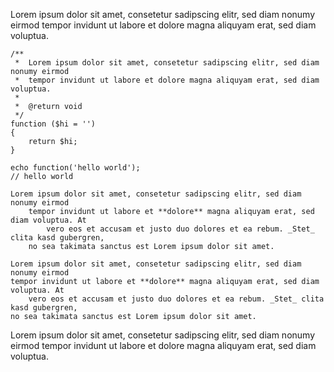 Lorem ipsum dolor sit amet, consetetur sadipscing elitr, sed diam nonumy eirmod
tempor invidunt ut labore et dolore magna aliquyam erat, sed diam voluptua.

    /**
     *  Lorem ipsum dolor sit amet, consetetur sadipscing elitr, sed diam nonumy eirmod
     *  tempor invidunt ut labore et dolore magna aliquyam erat, sed diam voluptua.
     *
     *  @return void
     */
    function ($hi = '')
    {
        return $hi;
    }

    echo function('hello world');
    // hello world

    Lorem ipsum dolor sit amet, consetetur sadipscing elitr, sed diam nonumy eirmod
        tempor invidunt ut labore et **dolore** magna aliquyam erat, sed diam voluptua. At
            vero eos et accusam et justo duo dolores et ea rebum. _Stet_ clita kasd gubergren,
        no sea takimata sanctus est Lorem ipsum dolor sit amet.

    Lorem ipsum dolor sit amet, consetetur sadipscing elitr, sed diam nonumy eirmod
    tempor invidunt ut labore et **dolore** magna aliquyam erat, sed diam voluptua. At
        vero eos et accusam et justo duo dolores et ea rebum. _Stet_ clita kasd gubergren,
    no sea takimata sanctus est Lorem ipsum dolor sit amet.

Lorem ipsum dolor sit amet, consetetur sadipscing elitr, sed diam nonumy eirmod
tempor invidunt ut labore et dolore magna aliquyam erat, sed diam voluptua.
